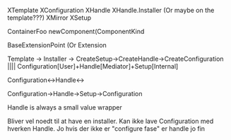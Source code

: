 XTemplate
XConfiguration
XHandle
XHandle.Installer (Or maybe on the template???)
XMirror
XSetup



ContainerFoo newComponent(ComponentKind

BaseExtensionPoint (Or Extension


Template -> Installer -> CreateSetup->CreateHandle->CreateConfiguration  |||| Configuration[User]+Handle[Mediator]+Setup[Internal]


Configuration<->Handle<->

Configuration->Handle->Setup->Configuration

Handle is always a small value wrapper


Bliver vel noedt til at have en installer. Kan ikke lave Configuration med hverken Handle. Jo hvis der ikke er "configure fase" er handle jo fin

